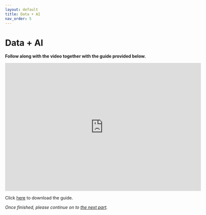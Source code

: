```yaml
---
layout: default
title: Data + AI
nav_order: 5
---
```


# Data + AI
**Follow along with the video together with the guide provided below.**

<iframe height="420" width="640" allowfullscreen frameborder=0 src="https://echo360.ca/media/fb4cb558-0448-4cba-86fa-f4e3cb2d6ddf/public?autoplay=false&automute=false"></iframe>

Click [here](https://github.com/scds/building-feminist-data/raw/main/assets/docs/Sinders_Workshop_Video_3.docx) to download the guide.

*Once finished, please continue on to [the next part](part-4).*
